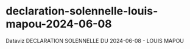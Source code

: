 # declaration-solennelle-louis-mapou-2024-06-08
Dataviz DECLARATION SOLENNELLE DU 2024-06-08 - LOUIS MAPOU
